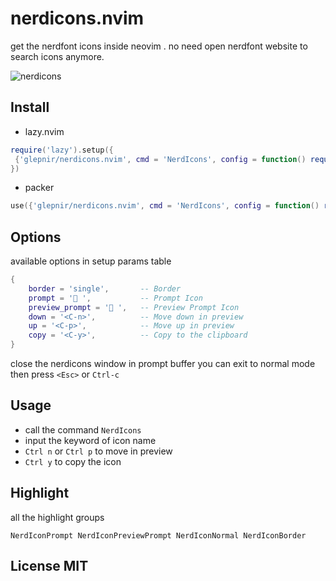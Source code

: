 # nerdicons.nvim
get the nerdfont icons inside neovim . no need open nerdfont website to search icons anymore.

![nerdicons](https://user-images.githubusercontent.com/41671631/223701949-88c95719-8371-4572-8573-987e6c17c373.gif)

## Install

- lazy.nvim

```lua
require('lazy').setup({
 {'glepnir/nerdicons.nvim', cmd = 'NerdIcons', config = function() require('nerdicons').setup({}) end}
})
```

- packer

```lua
use({'glepnir/nerdicons.nvim', cmd = 'NerdIcons', config = function() require('nerdicons').setup({}) end})
```

## Options

available options in setup params table

```lua
{
    border = 'single',       -- Border
    prompt = '󰨭 ',           -- Prompt Icon
    preview_prompt = ' ',   -- Preview Prompt Icon
    down = '<C-n>',          -- Move down in preview
    up = '<C-p>',            -- Move up in preview
    copy = '<C-y>',          -- Copy to the clipboard
}
```

close the nerdicons window in prompt buffer you can exit to normal mode then press `<Esc>` or
`Ctrl-c`

## Usage

- call the command `NerdIcons`
- input the keyword of icon name
- `Ctrl n` or `Ctrl p` to move in preview
- `Ctrl y` to copy the icon

## Highlight

all the highlight groups

```
NerdIconPrompt NerdIconPreviewPrompt NerdIconNormal NerdIconBorder
```


## License MIT
